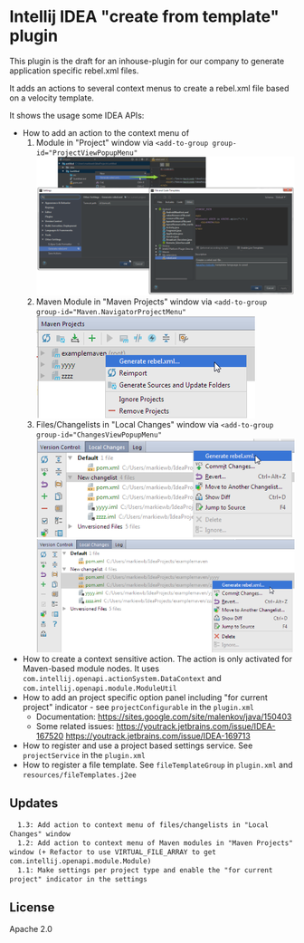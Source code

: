 # Intellij IDEA "create from template" plugin

This plugin is the draft for an inhouse-plugin for our company to generate application specific rebel.xml files.

It adds an actions to several context menus to create a rebel.xml file based on a velocity template. 

It shows the usage some IDEA APIs:
* How to add an action to the context menu of
  1. Module in "Project" window via `<add-to-group group-id="ProjectViewPopupMenu"` <img src="https://raw.githubusercontent.com/markiewb/idea-create-from-template-plugin/master/doc/example.png"/>
  2. Maven Module in "Maven Projects" window via `<add-to-group group-id="Maven.NavigatorProjectMenu"` <img src="https://raw.githubusercontent.com/markiewb/idea-create-from-template-plugin/master/doc/AtMavenModule.png"/>
  3. Files/Changelists in "Local Changes" window via `<add-to-group group-id="ChangesViewPopupMenu"` <img src="https://raw.githubusercontent.com/markiewb/idea-create-from-template-plugin/master/doc/AtChangeList.png"/> <img src="https://raw.githubusercontent.com/markiewb/idea-create-from-template-plugin/master/doc/AtChangeListFile.png"/>
* How to create a context sensitive action. The action is only activated for Maven-based module nodes. It uses `com.intellij.openapi.actionSystem.DataContext` and `com.intellij.openapi.module.ModuleUtil` 
* How to add an project specific option panel including "for current project" indicator - see ```projectConfigurable``` in the ```plugin.xml``` 
   * Documentation: https://sites.google.com/site/malenkov/java/150403
   * Some related issues: https://youtrack.jetbrains.com/issue/IDEA-167520 https://youtrack.jetbrains.com/issue/IDEA-169713
* How to register and use a project based settings service. See ```projectService``` in the ```plugin.xml```
* How to register a file template. See ```fileTemplateGroup``` in ```plugin.xml``` and ```resources/fileTemplates.j2ee```




## Updates 
      1.3: Add action to context menu of files/changelists in "Local Changes" window
      1.2: Add action to context menu of Maven modules in "Maven Projects" window (+ Refactor to use VIRTUAL_FILE_ARRAY to get com.intellij.openapi.module.Module)
      1.1: Make settings per project type and enable the "for current project" indicator in the settings

## License
Apache 2.0
